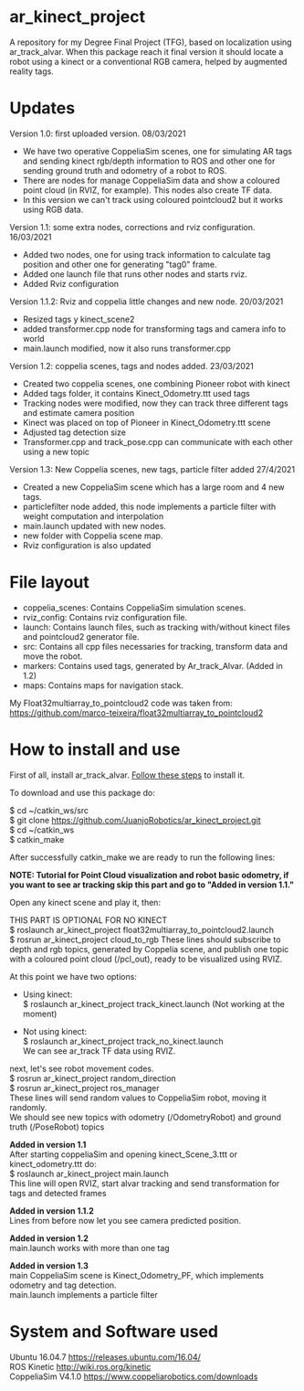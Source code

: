 # ar_kinect_project
A repository for my Degree Final Project (TFG), based on localization using ar_track_alvar. When this package reach it final version it should locate a robot using a kinect or a conventional RGB camera, helped by augmented reality tags. <br/>

# Updates
Version 1.0: first uploaded version. 08/03/2021 <br/> 
- We have two operative CoppeliaSim scenes, one for simulating AR tags and sending kinect rgb/depth information to ROS and other one for sending ground truth and odometry of a robot to ROS.<br/>
- There are nodes for manage CoppeliaSim data and show a coloured point cloud (in RVIZ, for example). This nodes also create TF data.<br/>
- In this version we can't track using coloured pointcloud2 but it works using RGB data.<br/>

Version 1.1: some extra nodes, corrections and rviz configuration. 16/03/2021 <br/>
- Added two nodes, one for using track information to calculate tag position and other one for generating "tag0" frame.<br/>
- Added one launch file that runs other nodes and starts rviz.<br/>
- Added Rviz configuration<br/>

Version 1.1.2: Rviz and coppelia little changes and new node. 20/03/2021  <br/>
- Resized tags y kinect_scene2
- added transformer.cpp node for transforming tags and camera info to world
- main.launch modified, now it also runs transformer.cpp

Version 1.2: coppelia scenes, tags and nodes added. 23/03/2021 <br/>
- Created two coppelia scenes, one combining Pioneer robot with kinect
- Added tags folder, it contains Kinect_Odometry.ttt used tags
- Tracking nodes were modified, now they can track three different tags and estimate camera position
- Kinect was placed on top of Pioneer in Kinect_Odometry.ttt scene
- Adjusted tag detection size
- Transformer.cpp and track_pose.cpp can communicate with each other using a new topic

Version 1.3: New Coppelia scenes, new tags, particle filter added 27/4/2021 <br/>
- Created a new CoppeliaSim scene which has a large room and 4 new tags.
- particlefilter node added, this node implements a particle filter with weight computation and interpolation
- main.launch updated with new nodes.
- new folder with Coppelia scene map.
- Rviz configuration is also updated

# File layout
* coppelia_scenes: Contains CoppeliaSim simulation scenes.
* rviz_config: Contains rviz configuration file. 
* launch: Contains launch files, such as tracking with/without kinect files and pointcloud2 generator file.
* src: Contains all cpp files necessaries for tracking, transform data and move the robot.
* markers: Contains used tags, generated by Ar_track_Alvar. (Added in 1.2)
* maps: Contains maps for navigation stack.

My Float32multiarray_to_pointcloud2 code was taken from: https://github.com/marco-teixeira/float32multiarray_to_pointcloud2 <br/>

# How to install and use
First of all, install ar_track_alvar. [Follow these steps](http://wiki.ros.org/ar_track_alvar) to install it.

To download and use this package do: <br/>

$ cd ~/catkin_ws/src <br/>
$ git clone https://github.com/JuanjoRobotics/ar_kinect_project.git <br/>
$ cd ~/catkin_ws <br/>
$ catkin_make <br/>

After successfully catkin_make we are ready to run the following lines: <br/>

**NOTE: Tutorial for Point Cloud visualization and robot basic odometry, if you want to see ar tracking skip this part and go to "Added in version 1.1."** <br/>

Open any kinect scene and play it, then: <br/>

THIS PART IS OPTIONAL FOR NO KINECT <br/>
$ roslaunch ar_kinect_project float32multiarray_to_pointcloud2.launch <br/>
$ rosrun ar_kinect_project cloud_to_rgb
These lines should subscribe to depth and rgb topics, generated by Coppelia scene, and publish one topic with a coloured point cloud (/pcl_out), ready to be visualized using RVIZ. <br/>

At this point we have two options: <br/>
- Using kinect:  <br/>
$ roslaunch ar_kinect_project track_kinect.launch (Not working at the moment) <br/>

- Not using kinect: <br/>
$ roslaunch ar_kinect_project track_no_kinect.launch <br/>
We can see ar_track TF data using RVIZ. <br/>

next, let's see robot movement codes. <br/>
$ rosrun ar_kinect_project random_direction <br/>
$ rosrun ar_kinect_project ros_manager <br/>
These lines will send random values to CoppeliaSim robot, moving it randomly. <br/>
We should see new topics with odometry (/OdometryRobot) and ground truth (/PoseRobot) topics <br/>

**Added in version 1.1** <br/>
After starting coppeliaSim and opening kinect_Scene_3.ttt or kinect_odometry.ttt do:<br/>
$ roslaunch ar_kinect_project main.launch <br/>
This line will open RVIZ, start alvar tracking and send transformation for tags and detected frames <br/>

**Added in version 1.1.2** <br/>
Lines from before now let you see camera predicted position. <br/>

**Added in version 1.2** <br/>
main.launch works with more than one tag <br/>

**Added in version 1.3** <br/>
main CoppeliaSim scene is Kinect_Odometry_PF, which implements odometry and tag detection. <br/>
main.launch implements a particle filter <br/>

# System and Software used

Ubuntu 16.04.7 https://releases.ubuntu.com/16.04/ <br/>
ROS Kinetic http://wiki.ros.org/kinetic <br/>
CoppeliaSim V4.1.0 https://www.coppeliarobotics.com/downloads <br/>
